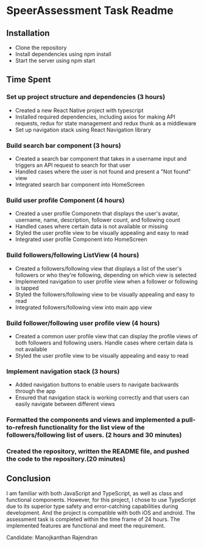 # SpeerAssessment Task Readme

## Installation

 - Clone the repository
 - Install dependencies using npm install
 - Start the server using npm start

## Time Spent

### Set up project structure and dependencies (3 hours)
 - Created a new React Native project with typescript
 - Installed required dependencies, including axios for making API requests, redux for state management and redux thunk as a middleware
 - Set up navigation stack using React Navigation library


### Build search bar component (3 hours)
 - Created a search bar component that takes in a username input and triggers an API request to search for that user
 - Handled cases where the user is not found and present a "Not found" view
 - Integrated search bar component into HomeScreen


### Build user profile Component (4 hours)
 - Created a user profile Componetn that displays the user's avatar, username, name, description, follower count, and following count
 - Handled cases where certain data is not available or missing
 - Styled the user profile view to be visually appealing and easy to read
 - Integrated user profile Component into HomeScreen


### Build followers/following ListView (4 hours)
 - Created a followers/following view that displays a list of the user's followers or who they're following, depending on which view is selected
 - Implemented navigation to user profile view when a follower or following is tapped
 - Styled the followers/following view to be visually appealing and easy to read
 - Integrated followers/following view into main app view


### Build follower/following user profile view (4 hours)
 - Created a common user profile view that can display the profile views of both followers and following users.
Handle cases where certain data is not available
 - Styled the user profile view to be visually appealing and easy to read


### Implement navigation stack (3 hours)
 - Added navigation buttons to enable users to navigate backwards through the app
 - Ensured that navigation stack is working correctly and that users can easily navigate between different views


### Formatted the components and views and implemented a pull-to-refresh functionality for the list view of the followers/following list of users. (2 hours and 30 minutes)


### Created the repository, written the README file, and pushed the code to the repository.(20 minutes)




## Conclusion

I am familiar with both JavaScript and TypeScript, as well as class and functional components. However, for this project, I chose to use TypeScript due to its superior type safety and error-catching capabilities during development. And the project is compatible with both iOS and android. The assessment task is completed within the time frame of 24 hours. The implemented features are functional and meet the requirement.


Candidate: Manojkanthan Rajendran

